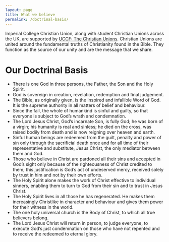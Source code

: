 ```yaml
---
layout: page
title: What we believe
permalink: /doctrinal-basis/
---
```


Imperial College Christian Union, along with student Christian Unions across the UK, are supported by [UCCF: The Christian Unions](https://www.uccf.org.uk/). Christian Unions are united around the fundamental truths of Christianity found in the Bible. They function as the source of our unity and are the message that we share.

# Our Doctrinal Basis
- There is one God in three persons, the Father, the Son and the Holy Spirit.
- God is sovereign in creation, revelation, redemption and final judgement.
- The Bible, as originally given, is the inspired and infallible Word of God. It is the supreme authority in all matters of belief and behaviour.
- Since the fall, the whole of humankind is sinful and guilty, so that everyone is subject to God’s wrath and condemnation.
- The Lord Jesus Christ, God’s incarnate Son, is fully God; he was born of a virgin; his humanity is real and sinless; he died on the cross, was raised bodily from death and is now reigning over heaven and earth.
- Sinful human beings are redeemed from the guilt, penalty and power of sin only through the sacrificial death once and for all time of their representative and substitute, Jesus Christ, the only mediator between them and God.
- Those who believe in Christ are pardoned all their sins and accepted in God’s sight only because of the righteousness of Christ credited to them; this justification is God’s act of undeserved mercy, received solely by trust in him and not by their own efforts.
- The Holy Spirit alone makes the work of Christ effective to individual sinners, enabling them to turn to God from their sin and to trust in Jesus Christ.
- The Holy Spirit lives in all those he has regenerated. He makes them increasingly Christlike in character and behaviour and gives them power for their witness in the world.
- The one holy universal church is the Body of Christ, to which all true believers belong.
- The Lord Jesus Christ will return in person, to judge everyone, to execute God’s just condemnation on those who have not repented and to receive the redeemed to eternal glory.
